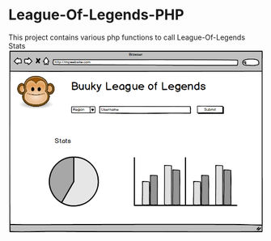 # League-Of-Legends-PHP

This project contains various php functions to call League-Of-Legends Stats
![Alt text](img/buuky_layout.png?raw=true "Layout")
